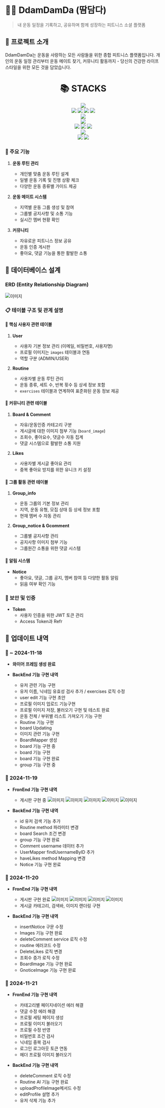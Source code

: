# 🏋️‍♂️ DdamDamDa (땀담다)

> 내 운동 일정을 기록하고, 공유하며 함께 성장하는 피트니스 소셜 플랫폼

## 📝 프로젝트 소개

DdamDamDa는 운동을 사랑하는 모든 사람들을 위한 종합 피트니스 플랫폼입니다. 개인의 운동 일정 관리부터 운동 메이트 찾기, 커뮤니티 활동까지 - 당신의 건강한 라이프스타일을 위한 모든 것을 담았습니다.


<div align=center><h1>📚 STACKS</h1></div>
<div align=center> 
  <img src="https://img.shields.io/badge/java-007396?style=for-the-badge&logo=java&logoColor=white"> 
  <br>

  <img src="https://img.shields.io/badge/html5-E34F26?style=for-the-badge&logo=html5&logoColor=white">
  <img src="https://img.shields.io/badge/tailwindcss-06B6D4?style=for-the-badge&logo=tailwindcss&logoColor=white">
  <img src="https://img.shields.io/badge/css-1572B6?style=for-the-badge&logo=css3&logoColor=white"> 
  <img src="https://img.shields.io/badge/javascript-F7DF1E?style=for-the-badge&logo=javascript&logoColor=black">
  <br>
  
  <img src="https://img.shields.io/badge/mysql-4479A1?style=for-the-badge&logo=mysql&logoColor=white"> 
  <br>
  
  <img src="https://img.shields.io/badge/vue.js-4FC08D?style=for-the-badge&logo=vue.js&logoColor=white"> 
  <br>
  
   <img src="https://img.shields.io/badge/talend-FF6D70?style=for-the-badge&logo=talend&logoColor=white"> 
  <img src="https://img.shields.io/badge/spring-6DB33F?style=for-the-badge&logo=spring&logoColor=white">
    <img src="https://img.shields.io/badge/swagger-85EA2D?style=for-the-badge&logo=swagger&logoColor=white"> 
  <br>

  <img src="https://img.shields.io/badge/apache tomcat-F8DC75?style=for-the-badge&logo=apachetomcat&logoColor=white">
  <br>
  
  <img src="https://img.shields.io/badge/github-181717?style=for-the-badge&logo=github&logoColor=white">
  <img src="https://img.shields.io/badge/git-F05032?style=for-the-badge&logo=git&logoColor=white">
  <br>
</div>

### 🎯 주요 기능

1. **운동 루틴 관리**
   - 개인별 맞춤 운동 루틴 설계
   - 일별 운동 기록 및 진행 상황 체크
   - 다양한 운동 종류별 가이드 제공

2. **운동 메이트 시스템**
   - 지역별 운동 그룹 생성 및 참여
   - 그룹별 공지사항 및 소통 기능
   - 실시간 멤버 현황 확인

3. **커뮤니티**
   - 자유로운 피트니스 정보 공유
   - 운동 인증 게시판
   - 좋아요, 댓글 기능을 통한 활발한 소통

## 💾 데이터베이스 설계

### ERD (Entity Relationship Diagram)
![이미지](./img/db설계.png)

### 📋 테이블 구조 및 관계 설명

#### 🔷 핵심 사용자 관련 테이블
1. **User**
   - 사용자 기본 정보 관리 (이메일, 비밀번호, 사용자명)
   - 프로필 이미지는 `images` 테이블과 연동
   - 역할 구분 (ADMIN/USER)

2. **Routine**
   - 사용자별 운동 루틴 관리
   - 운동 종류, 세트 수, 반복 횟수 등 상세 정보 포함
   - `exercises` 테이블과 연계하여 표준화된 운동 정보 제공

#### 🔷 커뮤니티 관련 테이블
1. **Board & Comment**
   - 자유/운동인증 카테고리 구분
   - 게시글에 대한 이미지 첨부 기능 (`board_image`)
   - 조회수, 좋아요수, 댓글수 자동 집계
   - 댓글 시스템으로 활발한 소통 지원

2. **Likes**
   - 사용자별 게시글 좋아요 관리
   - 중복 좋아요 방지를 위한 유니크 키 설정

#### 🔷 그룹 활동 관련 테이블
1. **Group_info**
   - 운동 그룹의 기본 정보 관리
   - 지역, 운동 유형, 모집 상태 등 상세 정보 포함
   - 현재 멤버 수 자동 관리

2. **Group_notice & Gcomment**
   - 그룹별 공지사항 관리
   - 공지사항 이미지 첨부 기능
   - 그룹원간 소통을 위한 댓글 시스템

#### 🔷 알림 시스템
- **Notice**
  - 좋아요, 댓글, 그룹 공지, 멤버 참여 등 다양한 활동 알림
  - 읽음 여부 확인 기능

### 🔐 보안 및 인증
- **Token**
  - 사용자 인증을 위한 JWT 토큰 관리
  - Access Token과 Refr
  

## 📝 업데이트 내역
### 📌 ~ 2024-11-18
- **와이어 프레임 생성 완료**

- **BackEnd 기능 구현 내역**
   - 유저 관련 기능 구현
   - 유저 이름, 닉네임 유효성 검사 추가 / exercises 로직 수정
   - user edit 기능 구현 초안
   - 프로필 이미지 업로드 기능구현
   - 프로필 이미지 저장, 불러오기 구현 및 테스트 완료
   - 운동 전체 / 부위별 리스트 가져오기 기능 구현
   - Routine 기능 구현
   - board Updating
   - 이미지 관련 기능 구현
   - BoardMapper 생성
   - board 기능 구현 중
   - board 기능 구현
   - board 기능 구현 완료
   - group 기능 구현 중


### 📌 2024-11-19
- **FronEnd 기능 구현 내역**
   - 게시판 구현 중
   ![이미지](./img/24-11-19-00_로그인.PNG)
   ![이미지](./img/24-11-19-01_게시판목록.PNG)
   ![이미지](./img/24-11-19-02_글쓰기.PNG)
   ![이미지](./img/24-11-19-03_게시글상세&댓글작성.PNG)
   ![이미지](./img/24-11-19-04_게시글수정.PNG)
   

- **BackEnd 기능 구현 내역**
   - id 유저 검색 기능 추가
   - Routine method 파라미터 변경
   - board Search 조건 변경
   - group 기능 구현 완료
   - Comment username 데이터 추가
   - UserMapper findUsernameByID 추가
   - haveLikes method Mapping 변경
   - Notice 기능 구현 완료


### 📌 2024-11-20
- **FronEnd 기능 구현 내역**
   - 게시판 구현 완료
   ![이미지](./img/24-11-20-01_게시글카테고리.PNG)
   ![이미지](./img/24-11-20-02_게시글카테고리.PNG)
   ![이미지](./img/24-11-20-03_검색바.PNG)
   ![이미지](./img/24-11-20-04_게시글이미지.PNG)
   - 게시글 카테고리, 검색바, 이미지 랜더링 구현
   

- **BackEnd 기능 구현 내역**
   - insertNotice 구문 수정
   - Images 기능 구현 완료
   - deleteComment service 로직 수정
   - routine 에러코드 수정
   - DeleteLikes 로직 변경
   - 조회수 증가 로직 수정
   - BoardImage 기능 구현 완료
   - GnoticeImage 기능 구현 완료

### 📌 2024-11-21
- **FronEnd 기능 구현 내역**
   - 카테고리별 페이지네이션 에러 해결
   - 댓글 수정 에러 해결
   - 프로필 세팅 페이지 생성
   - 프로필 이미지 불러오기
   - 프로필 수정 반영
   - 비밀번호 조건 검사
   - 닉네임 중복 검사
   - 로그인 로그아웃 토큰 연동
   - 헤더 프로필 이미지 불러오기
   

- **BackEnd 기능 구현 내역**
   - deleteComment 로직 수정
   - Routine AI 기능 구현 완료
   - uploadProfileImage메서드 수정
   - editProfile 설명 추가
   - 유저 삭제 기능 추가

